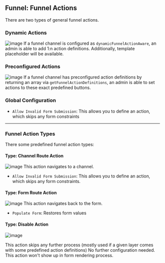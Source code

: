 ## Funnel: Funnel Actions

There are two types of general funnel actions. 

### Dynamic Actions
![image](https://user-images.githubusercontent.com/700119/207158937-39e05e12-473f-4c5c-a69b-ec2d8e333c3a.png)
If a funnel channel is configured as `dynamicFunnelActionAware`, an admin is able to add 1:n action definitions.
Additionally, template placeholder will be available.

### Preconfigured Actions
![image](https://user-images.githubusercontent.com/700119/207161010-0077440a-317d-4035-9acf-fc2ffbbd3b83.png)
If a funnel channel has preconfigured action definitions by returning an array via `getFunnelActionDefinitions`,
an admin is able to set actions to these exact predefined buttons.

### Global Configuration
- `Allow Invalid Form Submission`: This allows you to define an action, which skips any form constraints

***

### Funnel Action Types
There some predefined funnel action types:

#### Type: Channel Route Action
![image](https://user-images.githubusercontent.com/700119/207159146-4f065da1-dff1-4c38-a515-026969611f54.png)
This action navigates to a channel.

- `Allow Invalid Form Submission`: This allows you to define an action, which skips any form constraints.

#### Type: Form Route Action
![image](https://user-images.githubusercontent.com/700119/207159387-48d82e4a-c21b-44ac-bcfb-a9f351426975.png)
This action navigates back to the form.

- `Populate Form`: Restores form values

#### Type: Disable Action
![image](https://user-images.githubusercontent.com/700119/207159504-8bb6f92e-1e0f-420c-b43d-af0793465e7d.png)

This action skips any further process (mostly used if a given layer comes with some predefined action definitions)
No further configuration needed. This action won't show up in form rendering process.